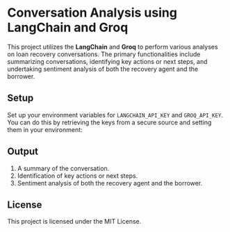 # Conversation Analysis using LangChain and Groq
This project utilizes the **LangChain** and **Groq** to perform various analyses on loan recovery conversations. The primary functionalities include summarizing conversations, identifying key actions or next steps, and undertaking sentiment analysis of both the recovery agent and the borrower.

## Setup
Set up your environment variables for `LANGCHAIN_API_KEY` and `GROQ_API_KEY`. You can do this by retrieving the keys from a secure source and setting them in your environment:

## Output

1. A summary of the conversation.
2. Identification of key actions or next steps.
3. Sentiment analysis of both the recovery agent and the borrower.

## License
This project is licensed under the MIT License.
